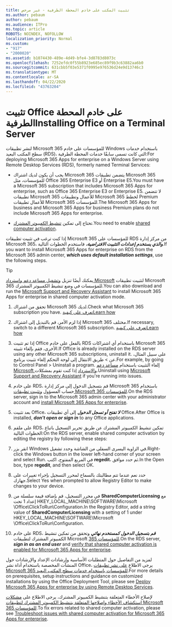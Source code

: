 ```yaml
---
title: تثبيت المكتب على خادم المحطة الطرفية - غير مرخص
ms.author: pebaum
author: pebaum
ms.audience: ITPro
ms.topic: article
ROBOTS: NOINDEX, NOFOLLOW
localization_priority: Normal
ms.custom:
- "917"
- "2000020"
ms.assetid: b1074430-489e-4d49-bfe4-3d8783d8073c
ms.openlocfilehash: 7252efdc0f55b8923e685ec89f9b3c63882aa6b0
ms.sourcegitcommit: 631cbb5f03e5371f0995e976536d24e9d13746c3
ms.translationtype: MT
ms.contentlocale: ar-SA
ms.lasthandoff: 04/22/2020
ms.locfileid: "43763204"
---
```

# <a name="installing-office-on-a-terminal-server"></a><span data-ttu-id="00d41-102">تثبيت Office على خادم المحطة الطرفية</span><span class="sxs-lookup"><span data-stu-id="00d41-102">Installing Office on a Terminal Server</span></span>

<span data-ttu-id="00d41-103">لنشر تطبيقات Microsoft 365 للمؤسسات على خادم Windows باستخدام خدمات سطح المكتب البعيد (RDS)، التي كانت تسمى سابقًا خدمات المحطة الطرفية:</span><span class="sxs-lookup"><span data-stu-id="00d41-103">For deploying Microsoft 365 Apps for enterprise on a Windows Server using Remote Desktop Services (RDS), formerly named Terminal Services:</span></span>
  
- <span data-ttu-id="00d41-104">يجب أن يكون لديك اشتراك Microsoft 365 يتضمن تطبيقات Microsoft 365 للمؤسسات، مثل Office 365 Enterprise E3 أو Enterprise E5.</span><span class="sxs-lookup"><span data-stu-id="00d41-104">You must have a Microsoft 365 subscription that includes Microsoft 365 Apps for enterprise, such as Office 365 Enterprise E3 or Enterprise E5.</span></span> <span data-ttu-id="00d41-105">لا تتضمن تطبيقات Microsoft 365 للأعمال وتطبيقات Microsoft 365 لخطط Premium للأعمال تطبيقات Microsoft 365 للمؤسسات.</span><span class="sxs-lookup"><span data-stu-id="00d41-105">The Microsoft 365 Apps for business and Microsoft 365 Apps for business Premium plans do not include Microsoft 365 Apps for enterprise.</span></span>

- <span data-ttu-id="00d41-106">تحتاج إلى تمكين [تنشيط الكمبيوتر المشترك](https://docs.microsoft.com/DeployOffice/overview-of-shared-computer-activation-for-office-365-proplus).</span><span class="sxs-lookup"><span data-stu-id="00d41-106">You need to enable [shared computer activation](https://docs.microsoft.com/DeployOffice/overview-of-shared-computer-activation-for-office-365-proplus).</span></span>

<span data-ttu-id="00d41-107">إذا كنت ترغب في تثبيت تطبيقات Microsoft 365 للمؤسسات على RDS من مركز إدارة Microsoft 365، ***والذي يستخدم إعدادات التثبيت الافتراضية،*** فاستخدم الخطوات التالية.</span><span class="sxs-lookup"><span data-stu-id="00d41-107">If you want to install Microsoft 365 Apps for enterprise on RDS from the Microsoft 365 admin center, ***which uses default installation settings***, use the following steps.</span></span>

> [!TIP]
> <span data-ttu-id="00d41-108">يمكنك أيضًا تنزيل [وتشغيل مساعد دعم واسترداد Microsoft](https://aka.ms/SaRA_OfficeSCA_M365Portal) لتثبيت تطبيقات Microsoft 365 للمؤسسات في وضع تنشيط الكمبيوتر المشترك.</span><span class="sxs-lookup"><span data-stu-id="00d41-108">You can also download and run the [Microsoft Support and Recovery Assistant](https://aka.ms/SaRA_OfficeSCA_M365Portal) to install Microsoft 365 Apps for enterprise in shared computer activation mode.</span></span>
  
1. <span data-ttu-id="00d41-109">تحقق من اشتراك Microsoft 365 لديك.</span><span class="sxs-lookup"><span data-stu-id="00d41-109">Check what Microsoft 365 subscription you have.</span></span> [<span data-ttu-id="00d41-110">تعرف على كيفية</span><span class="sxs-lookup"><span data-stu-id="00d41-110">Learn how</span></span>](https://docs.microsoft.com/office365/admin/admin-overview/what-subscription-do-i-have)

2. <span data-ttu-id="00d41-111">إذا لزم الأمر، قم بالتبديل إلى اشتراك Microsoft 365 مختلف.</span><span class="sxs-lookup"><span data-stu-id="00d41-111">If necessary, switch to a different Microsoft 365 subscription.</span></span> [<span data-ttu-id="00d41-112">تعرف على كيفية</span><span class="sxs-lookup"><span data-stu-id="00d41-112">Learn how</span></span>](https://docs.microsoft.com/office365/admin/subscriptions-and-billing/switch-to-a-different-plan)

3. <span data-ttu-id="00d41-113">إذا تم تثبيت Office بالفعل على خادم RDS باستخدام أي اشتراكات Microsoft 365 الأخرى، فقم بإلغاء تثبيته.</span><span class="sxs-lookup"><span data-stu-id="00d41-113">If Office is already installed on the RDS server using any other Microsoft 365 subscriptions, uninstall it.</span></span> <span data-ttu-id="00d41-114">على سبيل المثال، عن \> طريق الانتقال إلى لوحة التحكم إلغاء تثبيت برنامج.</span><span class="sxs-lookup"><span data-stu-id="00d41-114">For example, by going to Control Panel \> Uninstall a program.</span></span> <span data-ttu-id="00d41-115">إلغاء التثبيت باستخدام [مساعد دعم Microsoft والاسترداد](https://aka.ms/SARA-OfficeUninstall-Alchemy) إذا كنت تقوم بمشكلات.</span><span class="sxs-lookup"><span data-stu-id="00d41-115">Uninstall using [Microsoft Support and Recovery Assistant](https://aka.ms/SARA-OfficeUninstall-Alchemy) if you're running into issues.</span></span>

4. <span data-ttu-id="00d41-116">على خادم RDS، قم بتسجيل الدخول إلى مركز إدارة Microsoft 365 باستخدام حساب المسؤول [وتثبيت تطبيقات Microsoft 365 للمؤسسات](https://portal.office.com/OLS/MySoftware.aspx).</span><span class="sxs-lookup"><span data-stu-id="00d41-116">On the RDS server, sign in to the Microsoft 365 admin center with your administrator account and [install Microsoft 365 Apps for enterprise](https://portal.office.com/OLS/MySoftware.aspx).</span></span>

5. <span data-ttu-id="00d41-117">بعد تثبيت Office، ***لا تفتح أو تسجل الدخول*** إلى أي تطبيقات Office.</span><span class="sxs-lookup"><span data-stu-id="00d41-117">After Office is installed, ***don't open or sign in*** to any Office applications.</span></span>

6. <span data-ttu-id="00d41-118">على ملقم RDS، تمكين تنشيط الكمبيوتر المشترك عن طريق تحرير التسجيل باتباع الخطوات التالية:</span><span class="sxs-lookup"><span data-stu-id="00d41-118">On the RDS server, enable shared computer activation by editing the registry by following these steps:</span></span>

1. <span data-ttu-id="00d41-119">انقر بزر Windows في الزاوية اليسرى السفلى من الشاشة وحدد تشغيل.</span><span class="sxs-lookup"><span data-stu-id="00d41-119">Right-click the Windows button in the lower left-hand corner of your screen and select Run.</span></span> <span data-ttu-id="00d41-120">في المربع المفتوح، اكتب **regedit**، ثم حدد موافق.</span><span class="sxs-lookup"><span data-stu-id="00d41-120">In the Open box, type **regedit**, and then select OK.</span></span>

2. <span data-ttu-id="00d41-121">حدد نعم عندما تتم مطالبتك بالسماح لمحرر التسجيل بإجراء تغييرات على جهازك.</span><span class="sxs-lookup"><span data-stu-id="00d41-121">Select Yes when prompted to allow Registry Editor to make changes to your device.</span></span>

3. <span data-ttu-id="00d41-122">في محرر التسجيل، قم بإضافة قيمة سلسلة من **SharedComputerLicensing** مع إعداد 1 تحت HKEY_LOCAL_MACHINE\SOFTWARE\Microsoft \Office\ClickToRun\Configuration.</span><span class="sxs-lookup"><span data-stu-id="00d41-122">In the Registry Editor, add a string value of **SharedComputerLicensing** with a setting of 1 under HKEY_LOCAL_MACHINE\SOFTWARE\Microsoft \Office\ClickToRun\Configuration.</span></span>

7. <span data-ttu-id="00d41-123">على خادم RDS، ***قم بتسجيل الدخول كمستخدم نهائي*** وتحقق من تمكين تنشيط الكمبيوتر المشترك لتطبيقات Microsoft [365 للمؤسسات](https://docs.microsoft.com/DeployOffice/troubleshoot-issues-with-shared-computer-activation-for-office-365-proplus#verify-that-activation-for-office-365-proplus-succeeded).</span><span class="sxs-lookup"><span data-stu-id="00d41-123">On the RDS server, ***sign in as an end user*** and [verify that shared computer activation is enabled for Microsoft 365 Apps for enterprise](https://docs.microsoft.com/DeployOffice/troubleshoot-issues-with-shared-computer-activation-for-office-365-proplus#verify-that-activation-for-office-365-proplus-succeeded).</span></span>

<span data-ttu-id="00d41-124">لمزيد من التفاصيل حول المتطلبات الأساسية وإرشادات الإعداد والإرشادات حول المنشآت المخصصة باستخدام أداة نشر Office، يرجى الاطلاع [على نشر تطبيقات Microsoft 365 للمؤسسات باستخدام خدمات سطح المكتب البعيد](https://docs.microsoft.com/DeployOffice/deploy-office-365-proplus-by-using-remote-desktop-services).</span><span class="sxs-lookup"><span data-stu-id="00d41-124">For more details on prerequisites, setup instructions and guidance on customized installations by using the Office Deployment Tool, please see [Deploy Microsoft 365 Apps for enterprise by using Remote Desktop Services](https://docs.microsoft.com/DeployOffice/deploy-office-365-proplus-by-using-remote-desktop-services).</span></span>
  
<span data-ttu-id="00d41-125">لإصلاح الأخطاء المتعلقة بتنشيط الكمبيوتر المشترك، يرجى الاطلاع على [مشكلات استكشاف الأخطاء وإصلاحها المتعلقة بتنشيط الكمبيوتر المشترك لتطبيقات Microsoft 365 للمؤسسات](https://docs.microsoft.com/DeployOffice/troubleshoot-issues-with-shared-computer-activation-for-office-365-proplus).</span><span class="sxs-lookup"><span data-stu-id="00d41-125">To fix errors related to shared computer activation, please see [Troubleshoot issues with shared computer activation for Microsoft 365 Apps for enterprise](https://docs.microsoft.com/DeployOffice/troubleshoot-issues-with-shared-computer-activation-for-office-365-proplus).</span></span>
  